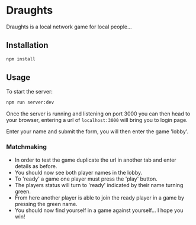 Draughts
========

Draughts is a local network game for local people...  

Installation
------------

```bash
npm install
```

Usage
-----

To start the server:  
```bash
npm run server:dev
```

Once the server is running and listening on port 3000 you can then head to your
browser, entering a url of `localhost:3000` will bring you to login page.  

Enter your name and submit the form, you will then enter the game 'lobby'.  

### Matchmaking

- In order to test the game duplicate the url in another tab and enter details as
  before.
- You should now see both player names in the lobby.
- To 'ready' a game one player must press the 'play' button.
- The players status will turn to 'ready' indicated by their name turning green.
- From here another player is able to join the ready player in a game by
    pressing the green name.
- You should now find yourself in a game against yourself... I hope you win!




